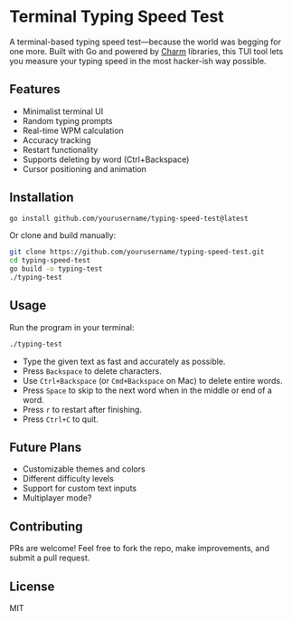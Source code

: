 # Terminal Typing Speed Test

A terminal-based typing speed test—because the world was begging for one more. Built with Go and powered by [Charm](https://charm.sh/) libraries, this TUI tool lets you measure your typing speed in the most hacker-ish way possible.

## Features

- Minimalist terminal UI
- Random typing prompts
- Real-time WPM calculation
- Accuracy tracking
- Restart functionality
- Supports deleting by word (Ctrl+Backspace)
- Cursor positioning and animation

## Installation

```sh
go install github.com/yourusername/typing-speed-test@latest
```

Or clone and build manually:

```sh
git clone https://github.com/yourusername/typing-speed-test.git
cd typing-speed-test
go build -o typing-test
./typing-test
```

## Usage

Run the program in your terminal:

```sh
./typing-test
```

- Type the given text as fast and accurately as possible.
- Press `Backspace` to delete characters.
- Use `Ctrl+Backspace` (or `Cmd+Backspace` on Mac) to delete entire words.
- Press `Space` to skip to the next word when in the middle or end of a word.
- Press `r` to restart after finishing.
- Press `Ctrl+C` to quit.

## Future Plans

- Customizable themes and colors
- Different difficulty levels
- Support for custom text inputs
- Multiplayer mode?

## Contributing

PRs are welcome! Feel free to fork the repo, make improvements, and submit a pull request.

## License

MIT
